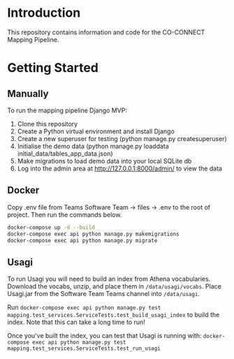 # Introduction
This repository contains information and code for the CO-CONNECT Mapping Pipeline.

# Getting Started

## Manually
To run the mapping pipeline Django MVP:

1.	Clone this repository
2.	Create a Python virtual environment and install Django
3.	Create a new superuser for testing (python manage.py createsuperuser)
4.	Initialise the demo data (python manage.py loaddata initial_data/tables_app_data.json)
5.  Make migrations to load demo data into your local SQLite db
6.  Log into the admin area at http://127.0.0.1:8000/admin/ to view the data

## Docker

Copy .env file from Teams Software Team -> files -> .env to the root of project. Then run the commands below.

```bash
docker-compose up -d --build
docker-compose exec api python manage.py makemigrations
docker-compose exec api python manage.py migrate
```

## Usagi

To run Usagi you will need to build an index from Athena vocabularies. Download the vocabs, unzip, and place them in `/data/usagi/vocabs`. Place Usagi.jar from the Software Team Teams channel into `/data/usagi`.

Run `docker-compose exec api python manage.py test mapping.test_services.ServiceTests.test_build_usagi_index` to build the index.
Note that this can take a long time to run!

Once you've built the index, you can test that Usagi is running with:
`docker-compose exec api python manage.py test mapping.test_services.ServiceTests.test_run_usagi`

